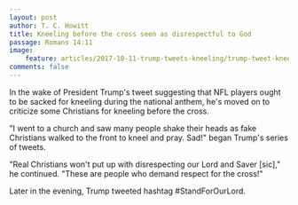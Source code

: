 ```yaml
---
layout: post
author: T. C. Howitt
title: Kneeling before the cross seen as disrespectful to God
passage: Romans 14:11
image:
    feature: articles/2017-10-11-trump-tweets-kneeling/trump-tweet-kneel.jpg
comments: false
---
```


In the wake of President Trump's tweet suggesting that NFL players ought to be sacked for kneeling during the national anthem, he's moved on to criticize some Christians for kneeling before the cross.

"I went to a church and saw many people shake their heads as fake Christians walked to the front to kneel and pray.  Sad!" began Trump's series of tweets.

"Real Christians won't put up with disrespecting our Lord and Saver [sic]," he continued.  "These are people who demand respect for the cross!"

Later in the evening, Trump tweeted hashtag #StandForOurLord.
